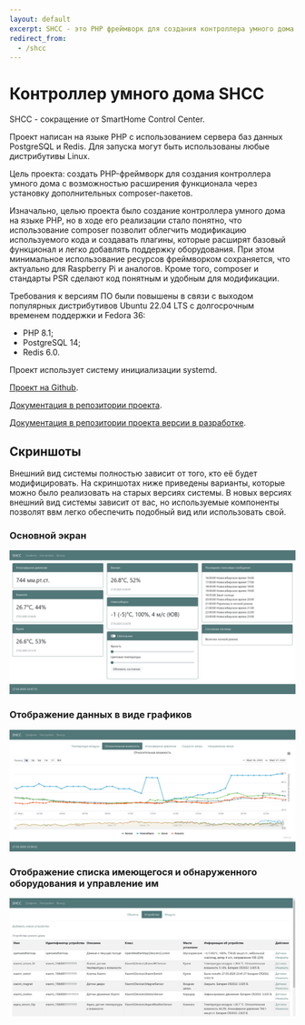 ```yaml
---
layout: default
excerpt: SHCC - это PHP фреймворк для создания контроллера умного дома с использованием веб-сервера и систем управления базами данных Redis и PostgreSQL.
redirect_from:
  - /shcc
---
```

# Контроллер умного дома SHCC

SHCC - сокращение от SmartHome Control Center.

Проект написан на языке PHP с использованием сервера баз данных PostgreSQL и Redis. Для запуска могут быть использованы любые дистрибутивы Linux.

Цель проекта: создать PHP-фреймворк для создания контроллера умного дома с возможностью расширения функционала через установку дополнительных composer-пакетов.

Изначально, целью проекта было создание контроллера умного дома на языке PHP, но в ходе его реализации стало понятно, что использование composer позволит облегчить модификацию используемого кода и создавать плагины, которые расширят базовый функционал и легко добавлять поддержку оборудования. При этом минимальное использование ресурсов фреймворком сохраняется, что актуально для Raspberry Pi и аналогов. Кроме того, composer и стандарты PSR сделают код понятным и удобным для модификации.

Требования к версиям ПО были повышены в связи с выходом популярных дистрибутивов Ubuntu 22.04 LTS с долгосрочным временем поддержки и Fedora 36:

- PHP 8.1;
- PostgreSQL 14;
- Redis 6.0.

Проект использует систему инициализации systemd.

[Проект на Github](https://github.com/fsa/shcc).

[Документация в репозитории проекта](https://github.com/fsa/shcc/blob/main/docs/index.md).

[Документация в репозитории проекта версии в разработке](https://github.com/fsa/shcc/blob/devel/docs/index.md).

## Скриншоты

Внешний вид системы полностью зависит от того, кто её будет модифицировать. На скриншотах ниже приведены варианты, которые можно было реализовать на старых версиях системы. В новых версиях внешний вид системы зависит от вас, но используемые компоненты позволят ввм легко обеспечить подобный вид или использовать свой.

### Основной экран

![Главный экран](pc_main.png)

### Отображение данных в виде графиков

![Графики](pc_charts.jpg)

### Отображение списка имеющегося и обнаруженного оборудования и управление им

![Устройства](pc_devices.png)
